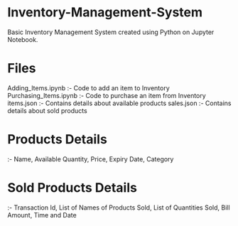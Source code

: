 # Inventory-Management-System
Basic Inventory Management System created using Python on Jupyter Notebook.

# Files 
Adding_Items.ipynb      :- Code to add an item to Inventory
Purchasing_Items.ipynb  :- Code to purchase an item from Inventory
items.json              :- Contains details about available products
sales.json              :- Contains details about sold products

# Products Details
:- Name, Available Quantity, Price, Expiry Date, Category

# Sold Products Details
:- Transaction Id, List of Names of Products Sold, List of Quantities Sold, Bill Amount, Time and Date

